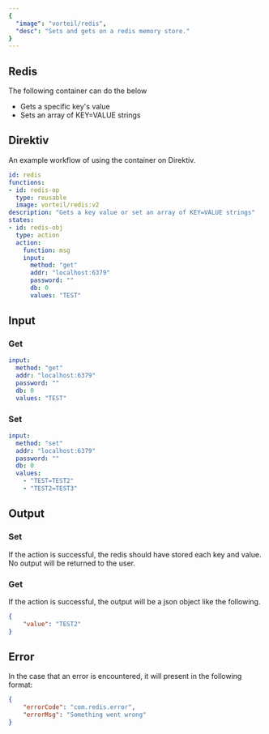 ```yaml
---
{
  "image": "vorteil/redis",
  "desc": "Sets and gets on a redis memory store."
}
---
```

## Redis

The following container can do the below

- Gets a specific key's value
- Sets an array of KEY=VALUE strings

## Direktiv

An example workflow of using the container on Direktiv.

```yaml
id: redis
functions:
- id: redis-op
  type: reusable
  image: vorteil/redis:v2
description: "Gets a key value or set an array of KEY=VALUE strings"
states:
- id: redis-obj
  type: action
  action:
    function: msg
    input: 
      method: "get"
      addr: "localhost:6379"
      password: ""
      db: 0
      values: "TEST"
```

## Input

### Get

```yaml
input:
  method: "get"
  addr: "localhost:6379"
  password: ""
  db: 0
  values: "TEST"
```

### Set

```yaml
input:
  method: "set"
  addr: "localhost:6379"
  password: ""
  db: 0
  values: 
    - "TEST=TEST2"
    - "TEST2=TEST3"
```

## Output

### Set

If the action is successful, the redis should have stored each key and value. No output will be returned to the user.

### Get

If the action is successful, the output will be a json object like the following.

```json
{
    "value": "TEST2"
}
```

## Error

In the case that an error is encountered, it will present in the following format:

```json
{
    "errorCode": "com.redis.error",
    "errorMsg": "Something went wrong"
}
```

